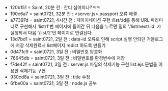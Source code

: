 * 120b151 = Saint, 20분 전 : 잔디 심어지나?ㅋㅋ
* 190c6a7 = saint0721, 32분 전 : <server.js> passport 오류 해결
* a77397d = saint0721, 4시간 전 : 페이지네이션 구현 /list/:id를 통해 URL 파라미터로 구현해서 'list/1'번 페이지에 
들어간 뒤 다음을 누르면 밑의 '/list/next/:id' 가 실행되서 다음 '/list/2'번 페이지로 연결된다.
* 13d7bd1 = saint0721, 2일 전 : data-id 오류로 인해 script 실행 안되던 거블로그에 저장 삭제완료시 list페이지 redict 하도록 만들기
* 0d471c9 = saint0721, 3일 전 : 비밀번호 암호화
* 76645db = saint0721, 3일 전 : 비밀번호를 환경변수에 저장
* f7de42f = saint0721, 3일 전 : server.js 파일의 삭제기능 구현 list.ejs 문법을 이용한 삭제기능 구현
* 930cd8a = saint0721, 3일 전 : title 수정
* 6fbe00a = saint0721, 3일 전 : node.js 공부